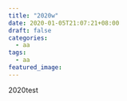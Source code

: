 ```yaml
---
title: "2020w"
date: 2020-01-05T21:07:21+08:00
draft: false
categories:
  - aa
tags:
  - aa
featured_image:
---
```


2020test
